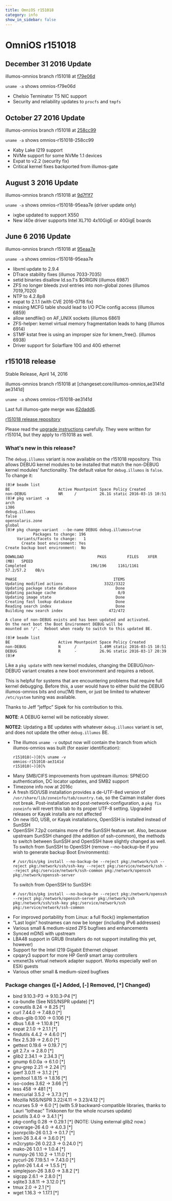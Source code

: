 ```yaml
---
title: OmniOS r151018
category: info
show_in_sidebar: false
---
```


# OmniOS r151018

## December 31 2016 Update

illumos-omnios branch r151018 at [f79e06d](https://omnios.omniti.com/changeset.php/core/illumos-omnios/f79e06d)

`uname -a` shows omnios-f79e06d

* Chelsio Terminator T5 NIC support
* Security and reliability updates to `procfs` and `tmpfs` 

## October 27 2016 Update

illumos-omnios branch r151018 at [258cc99](https://omnios.omniti.com/changeset.php/core/illumos-omnios/258cc99)

`uname -a` shows omnios-r151018-258cc99

* Kaby Lake I219 support
* NVMe support for some NVMe 1.1 devices
* Expat to v2.2 (security fix)
* Critical kernel fixes backported from illumos-gate

## August 3 2016 Update

illumos-omnios branch r151018 at [9d7f1f7](https://omnios.omniti.com/changeset.php/core/illumos-omnios/9d7f1f7)

`uname -a` shows omnios-r151018-95eaa7e (driver update only)

* ixgbe updated to support X550
* New i40e driver supports Intel XL710 4x10GigE or 40GigE boards

## June 6 2016 Update

illumos-omnios branch r151018 at [95eaa7e](https://omnios.omniti.com/changeset.php/core/illumos-omnios/95eaa7e)

`uname -a` shows omnios-r151018-95eaa7e

* libxml update to 2.9.4
* DTrace stability fixes (illumos 7033-7035)
* setid binaries disallow ld.so.1's $ORIGIN (illumos 6987)
* ZFS no longer bleeds zvol entries into non-global zones (illumos 7019,7020)
* NTP to 4.2.8p8
* expat to 2.1.1 (with CVE 2016-0718 fix)
* missing MCFG table should lead to I/O PCIe config access (illumos 6859)
* allow sendfile() on AF_UNIX sockets (illumos 6861)
* ZFS-helper:  kernel virtual memory fragmentation leads to hang (illumos 6914)
* STMF kstat free is using an improper size for kmem_free(). (illumos 6938)
* Driver support for Solarflare 10G and 40G ethernet

## r151018 release

Stable Release, April 14, 2016

illumos-omnios branch r151018 at [changeset:core/illumos-omnios,ae3141d
ae3141d]

`uname -a` shows omnios-r151018-ae3141d

Last full illumos-gate merge was [62dadd6](https://github.com/illumos/illumos-gate/commit/62dadd6).

[r151018 release repository](http://pkg.omniti.com/omnios/r151018/)

Please read the [upgrade instructions](https://github.com/omniosorg/omnios-wiki/blob/master/Upgrade_to_r151014.md)
carefully. They were written for r151014, but they apply to r151018 as
well.

### What's new in this release?

The `debug.illumos` variant is now available on the r151018 repository. This allows DEBUG kernel modules to be installed that match the non-DEBUG kernel modules' functionality.  The default value for `debug.illumos` is `false`.  To change it:

```
(0)# beadm list
BE                     Active Mountpoint Space Policy Created
non-DEBUG              NR     /          26.1G static 2016-03-15 10:51
(0)# pkg variant -a
arch                                                                   i386
debug.illumos                                                          false
opensolaris.zone                                                       global
(0)# pkg change-variant  --be-name DEBUG debug.illumos=true
            Packages to change: 196
     Variants/Facets to change:   1
       Create boot environment: Yes
Create backup boot environment:  No

DOWNLOAD                                PKGS         FILES    XFER (MB)   SPEED
Completed                            196/196     1161/1161    57.2/57.2    0B/s

PHASE                                          ITEMS
Updating modified actions                  3322/3322
Updating package state database                 Done 
Updating package cache                           0/0 
Updating image state                            Done 
Creating fast lookup database                   Done 
Reading search index                            Done 
Building new search index                    472/472 

A clone of non-DEBUG exists and has been updated and activated.
On the next boot the Boot Environment DEBUG will be
mounted on '/'.  Reboot when ready to switch to this updated BE.

(0)# beadm list
BE                     Active Mountpoint Space Policy Created
non-DEBUG              N      /          1.49M static 2016-03-15 10:51
DEBUG                  R      -          26.9G static 2016-03-17 20:39
(0)# 
```


Like a `pkg update` with new kernel modules, changing the DEBUG/non-DEBUG variant
creates a new boot environment and requires a reboot.

This is helpful for systems that are encountering problems that require
full kernel debugging. Before this, a user would have to either build
the DEBUG illumos-omnios bits and onu(1M) them, or just be limited to
whatever `/etc/system` tuning was available.

Thanks to Jeff “jeffpc” Sipek for his contribution to this.

**NOTE**: A DEBUG kernel will be noticeably slower.

**NOTE2**: Updating a BE updates with whatever `debug.illumos` variant is set,
and does not update the other `debug.illumos` BE.

* The illumos `uname -v` output now will contain the branch
  from which illumos-omnios was built (for easier identification):
  ```
  r151018(~)[0]% uname -v
  omnios-r151018-ae3141d
  r151018(~)[0]%
  ```
* Many SMB/CIFS improvements from upstream illumos: SPNEGO authentication,
  DC locator updates, and SMB2 support
* Timezone info now at 2016c
* A fresh ISO/USB installation provides a de-UTF-8ed version of
  `/usr/share/lib/zoneinfo/tab/country.tab`, so the Caiman installer
  does not break. Post-installation and post-network-configuration,
  a `pkg fix zoneinfo` will revert this tab to its proper UTF-8 setting.
  Upgraded releases or Kayak installs are not affected
* On new ISO, USB, or Kayak installations, OpenSSH is installed instead of SunSSH
* OpenSSH 7.2p2 contains more of the SunSSH feature set. Also, because upstream
  SunSSH changed (the addition of ssh-common), the methods to switch between SunSSH
  and OpenSSH have slightly changed as well. To switch from SunSSH to OpenSSH
  (remove --no-backup-be if you wish to generate backup Boot Environments):
  ```
  # /usr/bin/pkg install --no-backup-be --reject pkg:/network/ssh --reject pkg:/network/ssh/ssh-key --reject pkg:/service/network/ssh --reject pkg:/service/network/ssh-common pkg:/network/openssh pkg:/network/openssh-server
  ```
  To switch from OpenSSH to SunSSH:
  ```
  # /usr/bin/pkg install --no-backup-be --reject pkg:/network/openssh --reject pkg:/network/openssh-server pkg:/network/ssh pkg:/network/ssh/ssh-key pkg:/service/network/ssh pkg:/service/network/ssh-common
  ```
* For improved portability from Linux: a full flock() implementation
* “Last login” hostnames can now be longer (including IPv6 addresses)
* Various small & medium-sized ZFS bugfixes and enhancements
* Synced mDNS with upstream
* LBA48 support in GRUB (Installers do not support installing this yet, however)
* Support for the Intel I219 Gigabit Ethernet chipset
* cpqary3 support for more HP Gen9 smart array controllers
* vmxnet3s virtual network adapter support.  Works especially well on ESXi guests
* Various other small & medium-sized bugfixes

### Package changes ([+] Added, [-] Removed, [*] Changed)

* bind 9.10.3-P3 -> 9.10.3-P4 [*]
* ca-bundle (See NSS/NSPR update) [*]
* coreutils  8.24 -> 8.25 [*]
* curl 7.44.0 -> 7.48.0 [*]
* dbus-glib 0.100 -> 0.106 [*]
* dbus 1.6.8 -> 1.10.8 [*]
* expat 2.1.0 -> 2.1.1 [*]
* findutils 4.4.2 -> 4.6.0 [*]
* flex 2.5.39 -> 2.6.0 [*]
* gettext 0.19.6 -> 0.19.7 [*]
* git 2.7.x -> 2.8.0 [*]
* glib2 2.34.1 -> 2.34.3 [*]
* gnump 6.0.0a -> 6.1.0 [*]
* gnu-grep 2.21 -> 2.24 [*]
* iperf 3.0.11 -> 3.1.2 [*]
* ipmitool 1.8.15 -> 1.8.16 [*]
* iso-codes 3.62 -> 3.66 [*]
* less 458 -> 481 [*]
* mercurial 3.5.2 -> 3.7.3 [*]
* Mozilla NSS/NSPR 3.22/4.11 -> 3.23/4.12 [*]
* ncurses 5.9 -> 6.0 [*] (with 5.9 backward-compatible libraries, thanks to Lauri “lotheac” Tirkkonen for the whole ncurses update)
* pciutils 3.4.0 -> 3.4.1 [*]
* pkg-config 0.28 -> 0.29.1 [*] (NOTE: Using external glib2 now.)
* coverage-26 4.0 -> 4.0.3 [*]
* jsonrpclib-26 0.1.3 -> 0.1.7 [*]
* lxml-26 3.4.4 -> 3.6.0 [*]
* m2crypto-26 0.22.3 -> 0.24.0 [*]
* mako-26 1.0.1 -> 1.0.4 [*]
* numpy-26 1.10.2 -> 1.11.0 [*]
* pycurl-26 7.19.5.1 -> 7.43.0 [*]
* pylint-26 1.4.4 -> 1.5.5 [*]
* simplejson-26 3.8.0 -> 3.8.2 [*]
* sigcpp 2.6.1 -> 2.8.0 [*]
* sqlite3 3.8.11 -> 3.12.0 [*]
* tmux 2.0 -> 2.1 [*]
* wget 1.16.3 -> 1.17.1 [*]
